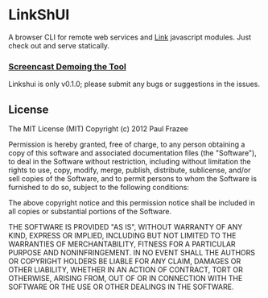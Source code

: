 LinkShUI
========

A browser CLI for remote web services and [Link](http://github.com/pfraze/link) javascript modules. Just check out and serve statically.

### [Screencast Demoing the Tool](http://www.youtube.com/watch?v=y4Y0XO0BdKM)

Linkshui is only v0.1.0; please submit any bugs or suggestions in the issues.

## License

The MIT License (MIT)
Copyright (c) 2012 Paul Frazee

Permission is hereby granted, free of charge, to any person obtaining a copy of this software and associated documentation files (the "Software"), to deal in the Software without restriction, including without limitation the rights to use, copy, modify, merge, publish, distribute, sublicense, and/or sell copies of the Software, and to permit persons to whom the Software is furnished to do so, subject to the following conditions:

The above copyright notice and this permission notice shall be included in all copies or substantial portions of the Software.

THE SOFTWARE IS PROVIDED "AS IS", WITHOUT WARRANTY OF ANY KIND, EXPRESS OR IMPLIED, INCLUDING BUT NOT LIMITED TO THE WARRANTIES OF MERCHANTABILITY, FITNESS FOR A PARTICULAR PURPOSE AND NONINFRINGEMENT. IN NO EVENT SHALL THE AUTHORS OR COPYRIGHT HOLDERS BE LIABLE FOR ANY CLAIM, DAMAGES OR OTHER LIABILITY, WHETHER IN AN ACTION OF CONTRACT, TORT OR OTHERWISE, ARISING FROM, OUT OF OR IN CONNECTION WITH THE SOFTWARE OR THE USE OR OTHER DEALINGS IN THE SOFTWARE.